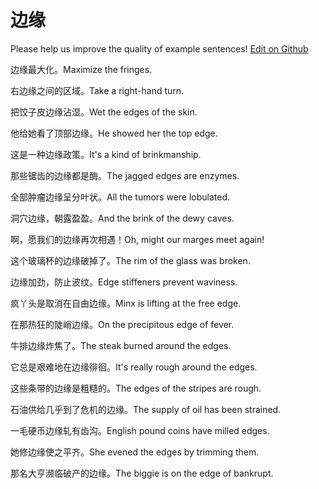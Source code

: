 # 边缘

Please help us improve the quality of example sentences! [Edit on Github](https://github.com/jiyushe/jiyu-example-sentence-source/blob/main/chinese/bianyuan.md)

<p><span class="chinese">边缘最大化。</span><span class="english">Maximize the fringes.</span></p>

<p><span class="chinese">右边缘之间的区域。</span><span class="english">Take a right-hand turn.</span></p>

<p><span class="chinese">把饺子皮边缘沾湿。</span><span class="english">Wet the edges of the skin.</span></p>

<p><span class="chinese">他给她看了顶部边缘。</span><span class="english">He showed her the top edge.</span></p>

<p><span class="chinese">这是一种边缘政策。</span><span class="english">It's a kind of brinkmanship.</span></p>

<p><span class="chinese">那些锯齿的边缘都是酶。</span><span class="english">The jagged edges are enzymes.</span></p>

<p><span class="chinese">全部肿瘤边缘呈分叶状。</span><span class="english">All the tumors were lobulated.</span></p>

<p><span class="chinese">洞穴边缘，朝露盈盈。</span><span class="english">And the brink of the dewy caves.</span></p>

<p><span class="chinese">啊，愿我们的边缘再次相遇！</span><span class="english">Oh, might our marges meet again!</span></p>

<p><span class="chinese">这个玻璃杯的边缘破掉了。</span><span class="english">The rim of the glass was broken.</span></p>

<p><span class="chinese">边缘加劲，防止波纹。</span><span class="english">Edge stiffeners prevent waviness.</span></p>

<p><span class="chinese">疯丫头是取消在自由边缘。</span><span class="english">Minx is lifting at the free edge.</span></p>

<p><span class="chinese">在那热狂的陡峭边缘。</span><span class="english">On the precipitous edge of fever.</span></p>

<p><span class="chinese">牛排边缘炸焦了。</span><span class="english">The steak burned around the edges.</span></p>

<p><span class="chinese">它总是艰难地在边缘徘徊。</span><span class="english">It's really rough around the edges.</span></p>

<p><span class="chinese">这些条带的边缘是粗糙的。</span><span class="english">The edges of the stripes are rough.</span></p>

<p><span class="chinese">石油供给几乎到了危机的边缘。</span><span class="english">The supply of oil has been strained.</span></p>

<p><span class="chinese">一毛硬币边缘轧有齿沟。</span><span class="english">English pound coins have milled edges.</span></p>

<p><span class="chinese">她修边缘使之平齐。</span><span class="english">She evened the edges by trimming them.</span></p>

<p><span class="chinese">那名大亨濒临破产的边缘。</span><span class="english">The biggie is on the edge of bankrupt.</span></p>

